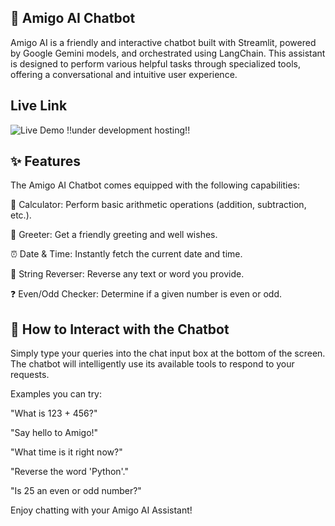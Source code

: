 ## 🤝 Amigo AI Chatbot

Amigo AI is a friendly and interactive chatbot built with Streamlit, powered by Google Gemini models, and orchestrated using LangChain. This assistant is designed to perform various helpful tasks through specialized tools, offering a conversational and intuitive user experience.

## Live Link

![Live Demo](https://amigo-ai-io.streamlit.app)
!!under development hosting!! 
    
## ✨ Features

The Amigo AI Chatbot comes equipped with the following capabilities:

🔢 Calculator: Perform basic arithmetic operations (addition, subtraction, etc.).

👋 Greeter: Get a friendly greeting and well wishes.

⏰ Date & Time: Instantly fetch the current date and time.

🔄 String Reverser: Reverse any text or word you provide.

❓ Even/Odd Checker: Determine if a given number is even or odd.
    
## 💬 How to Interact with the Chatbot

Simply type your queries into the chat input box at the bottom of the screen. The chatbot will intelligently use its available tools to respond to your requests.

Examples you can try:

"What is 123 + 456?"


"Say hello to Amigo!"

"What time is it right now?"

"Reverse the word 'Python'."

"Is 25 an even or odd number?"

Enjoy chatting with your Amigo AI Assistant!
